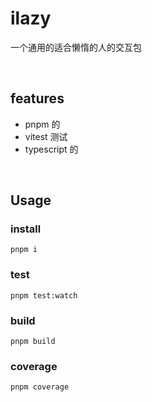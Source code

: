 # ilazy

一个通用的适合懒惰的人的交互包

<br />

## features

- pnpm 的
- vitest 测试
- typescript 的

<br />

## Usage

### install

```shell
pnpm i
```

### test

```shell
pnpm test:watch
```

### build

```shell
pnpm build
```

### coverage

```shell
pnpm coverage
```